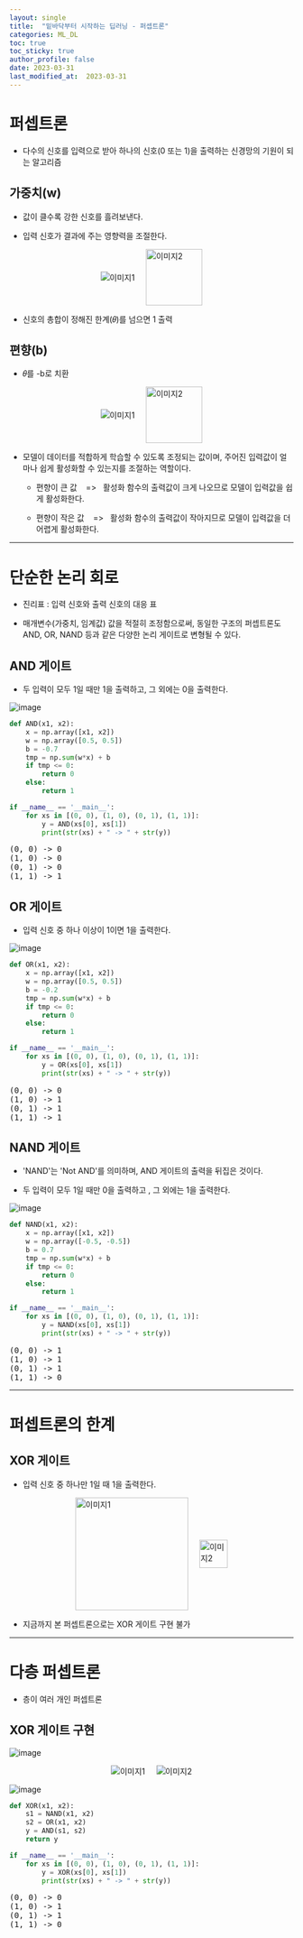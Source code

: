 ```yaml
---
layout: single
title:  "밑바닥부터 시작하는 딥러닝 - 퍼셉트론"
categories: ML_DL
toc: true
toc_sticky: true
author_profile: false
date: 2023-03-31
last_modified_at:  2023-03-31
---
```


<head>
  <style>
    table.dataframe {
      white-space: normal;
      width: 100%;
      height: 240px;
      display: block;
      overflow: auto;
      font-family: Arial, sans-serif;
      font-size: 0.9rem;
      line-height: 20px;
      text-align: center;
      border: 0px !important;
    }

    table.dataframe th {
      text-align: center;
      font-weight: bold;
      padding: 8px;
    }

    table.dataframe td {
      text-align: center;
      padding: 8px;
    }

    table.dataframe tr:hover {
      background: #b8d1f3; 
    }

    .output_prompt {
      overflow: auto;
      font-size: 0.9rem;
      line-height: 1.45;
      border-radius: 0.3rem;
      -webkit-overflow-scrolling: touch;
      padding: 0.8rem;
      margin-top: 0;
      margin-bottom: 15px;
      font: 1rem Consolas, "Liberation Mono", Menlo, Courier, monospace;
      color: $code-text-color;
      border: solid 1px $border-color;
      border-radius: 0.3rem;
      word-break: normal;
      white-space: pre;
    }

  .dataframe tbody tr th:only-of-type {
      vertical-align: middle;
  }

  .dataframe tbody tr th {
      vertical-align: top;
  }

  .dataframe thead th {
      text-align: center !important;
      padding: 8px;
  }

  .page__content p {
      margin: 0 0 0px !important;
  }

  .page__content p > strong {
    font-size: 0.8rem !important;
  }

  </style>
</head>


# 퍼셉트론


- 다수의 신호를 입력으로 받아 하나의 신호(0 또는 1)을 출력하는 신경망의 기원이 되는 알고리즘


## 가중치(w)


- 값이 클수록 강한 신호를 흘려보낸다. 

- 입력 신호가 결과에 주는 영향력을 조절한다.


<div style="display: flex; justify-content: center; align-items: center;">

  <img src="https://user-images.githubusercontent.com/81560908/235340220-c6774efb-d22b-4ce6-a676-66f7ee877f58.png" alt="이미지1" style="margin-right: 20px;">

  <img src="https://user-images.githubusercontent.com/81560908/235340306-181461c8-9381-4293-9c24-3d5d5f81b2d1.png" alt="이미지2" style="height: 100px; object-fit: cover;">

</div>


- 신호의 총합이 정해진 한계(𝜃)를 넘으면 1 출력 


## 편향(b)


- 𝜃를 -b로 치환


<div style="display: flex; justify-content: center; align-items: center;">

  <img src="https://user-images.githubusercontent.com/81560908/235344553-863f0a43-a5c5-430e-99d7-058105a2291d.png" alt="이미지1" style="margin-right: 20px;">

  <img src="https://user-images.githubusercontent.com/81560908/235342410-928652c7-e00e-4c8e-8c56-94e12763235f.png" alt="이미지2" style="height: 100px; object-fit: cover;">

</div>


- 모델이 데이터를 적합하게 학습할 수 있도록 조정되는 값이며, 주어진 입력값이 얼마나 쉽게 활성화할 수 있는지를 조절하는 역할이다.

    - 편향이 큰 값 &nbsp;&nbsp; => &nbsp;&nbsp;활성화 함수의 출력값이 크게 나오므로 모델이 입력값을 쉽게 활성화한다.

    - 편향이 작은 값 &nbsp; &nbsp;=> &nbsp;&nbsp;활성화 함수의 출력값이 작아지므로 모델이 입력값을 더 어렵게 활성화한다.


---


# 단순한 논리 회로


- 진리표 : 입력 신호와 출력 신호의 대응 표


- 매개변수(가중치, 임계값) 값을 적절히 조정함으로써, 동일한 구조의 퍼셉트론도 AND, OR, NAND 등과 같은 다양한 논리 게이트로 변형될 수 있다.


## AND 게이트


- 두 입력이 모두 1일 때만 1을 출력하고, 그 외에는 0을 출력한다.


![image](https://user-images.githubusercontent.com/81560908/235341593-11e156f2-e929-4a4b-ac79-9239c2ba3c79.png)



```python
def AND(x1, x2):
    x = np.array([x1, x2])
    w = np.array([0.5, 0.5])
    b = -0.7
    tmp = np.sum(w*x) + b
    if tmp <= 0:
        return 0
    else:
        return 1
```


```python
if __name__ == '__main__':
    for xs in [(0, 0), (1, 0), (0, 1), (1, 1)]:
        y = AND(xs[0], xs[1])
        print(str(xs) + " -> " + str(y))
```

<pre>
(0, 0) -> 0
(1, 0) -> 0
(0, 1) -> 0
(1, 1) -> 1
</pre>
## OR 게이트


- 입력 신호 중 하나 이상이 1이면 1을 출력한다.


![image](https://user-images.githubusercontent.com/81560908/235342058-b39abbf3-14f2-4ab7-8898-f5a9d04d9c9b.png)



```python
def OR(x1, x2):
    x = np.array([x1, x2])
    w = np.array([0.5, 0.5])
    b = -0.2
    tmp = np.sum(w*x) + b
    if tmp <= 0:
        return 0
    else:
        return 1
```


```python
if __name__ == '__main__':
    for xs in [(0, 0), (1, 0), (0, 1), (1, 1)]:
        y = OR(xs[0], xs[1])
        print(str(xs) + " -> " + str(y))
```

<pre>
(0, 0) -> 0
(1, 0) -> 1
(0, 1) -> 1
(1, 1) -> 1
</pre>
## NAND 게이트


- 'NAND'는 'Not AND'를 의미하며, AND 게이트의 출력을 뒤집은 것이다.


- 두 입력이 모두 1일 때만 0을 출력하고 , 그 외에는 1을 출력한다.


![image](https://user-images.githubusercontent.com/81560908/235342187-34dd98f9-6d76-4734-b644-de756bdc6a03.png)



```python
def NAND(x1, x2):
    x = np.array([x1, x2])
    w = np.array([-0.5, -0.5])
    b = 0.7
    tmp = np.sum(w*x) + b
    if tmp <= 0:
        return 0
    else:
        return 1
```


```python
if __name__ == '__main__':
    for xs in [(0, 0), (1, 0), (0, 1), (1, 1)]:
        y = NAND(xs[0], xs[1])
        print(str(xs) + " -> " + str(y))
```

<pre>
(0, 0) -> 1
(1, 0) -> 1
(0, 1) -> 1
(1, 1) -> 0
</pre>
---


# 퍼셉트론의 한계


## XOR 게이트


- 입력 신호 중 하나만 1일 때 1을 출력한다.


<div style="display: flex; justify-content: center; align-items: center;">

  <img src="https://user-images.githubusercontent.com/81560908/235343265-51c8a4c7-faab-4ca4-ad2f-892cb18acb7e.png" alt="이미지1" width="200" style="margin-right: 20px;">

  <img src="https://user-images.githubusercontent.com/81560908/235343387-a9e3ac77-9133-498a-8eff-84f728cd7b3e.png" alt="이미지2" height="50">

</div>


- 지금까지 본 퍼셉트론으로는 XOR 게이트 구현 불가


---


# 다층 퍼셉트론


- 층이 여러 개인 퍼셉트론


## XOR 게이트 구현


![image](https://user-images.githubusercontent.com/81560908/235343837-9960a131-a3eb-4a6d-97a4-0d926e1f3a07.png)


<div style="display: flex; justify-content: center; align-items: center;">

  <img src="https://user-images.githubusercontent.com/81560908/235343857-6834aeae-0bb6-43c1-b3fb-d3467b782c11.png" alt="이미지1" style="margin-right: 20px;">

  <img src="https://user-images.githubusercontent.com/81560908/235343930-1c83b167-42c5-4ea8-a21b-e68959a19a64.png" alt="이미지2">

</div>


![image](https://user-images.githubusercontent.com/81560908/235344260-bbc2232d-700f-415a-b0d0-c0e766360e78.png)



```python
def XOR(x1, x2):
    s1 = NAND(x1, x2)
    s2 = OR(x1, x2)
    y = AND(s1, s2)
    return y
```


```python
if __name__ == '__main__':
    for xs in [(0, 0), (1, 0), (0, 1), (1, 1)]:
        y = XOR(xs[0], xs[1])
        print(str(xs) + " -> " + str(y))
```

<pre>
(0, 0) -> 0
(1, 0) -> 1
(0, 1) -> 1
(1, 1) -> 0
</pre>